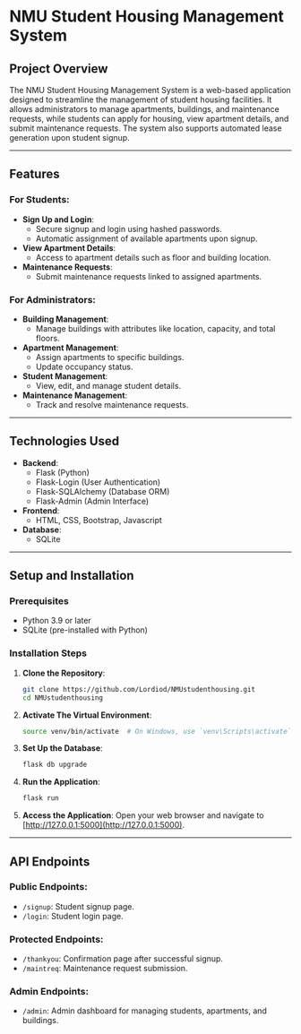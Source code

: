 # NMU Student Housing Management System

## Project Overview

The NMU Student Housing Management System is a web-based application designed to streamline the management of student housing facilities. It allows administrators to manage apartments, buildings, and maintenance requests, while students can apply for housing, view apartment details, and submit maintenance requests. The system also supports automated lease generation upon student signup.

---

## Features

### For Students:

- **Sign Up and Login**:
  - Secure signup and login using hashed passwords.
  - Automatic assignment of available apartments upon signup.
- **View Apartment Details**:
  - Access to apartment details such as floor and building location.
- **Maintenance Requests**:
  - Submit maintenance requests linked to assigned apartments.

### For Administrators:

- **Building Management**:
  - Manage buildings with attributes like location, capacity, and total floors.
- **Apartment Management**:
  - Assign apartments to specific buildings.
  - Update occupancy status.
- **Student Management**:
  - View, edit, and manage student details.
- **Maintenance Management**:
  - Track and resolve maintenance requests.

---

## Technologies Used

- **Backend**:
  - Flask (Python)
  - Flask-Login (User Authentication)
  - Flask-SQLAlchemy (Database ORM)
  - Flask-Admin (Admin Interface)
- **Frontend**:
  - HTML, CSS, Bootstrap, Javascript
- **Database**:
  - SQLite

---

## Setup and Installation

### Prerequisites

- Python 3.9 or later
- SQLite (pre-installed with Python)

### Installation Steps

1. **Clone the Repository**:

   ```bash
   git clone https://github.com/Lordiod/NMUstudenthousing.git
   cd NMUstudenthousing
   ```

2. **Activate The Virtual Environment**:

   ```bash
   source venv/bin/activate  # On Windows, use `venv\Scripts\activate`
   ```

3. **Set Up the Database**:

   ```bash
   flask db upgrade
   ```

4. **Run the Application**:

   ```bash
   flask run
   ```

5. **Access the Application**:
   Open your web browser and navigate to [http://127.0.0.1:5000](http://127.0.0.1:5000).

---

## API Endpoints

### Public Endpoints:

- `/signup`: Student signup page.
- `/login`: Student login page.

### Protected Endpoints:

- `/thankyou`: Confirmation page after successful signup.
- `/maintreq`: Maintenance request submission.

### Admin Endpoints:

- `/admin`: Admin dashboard for managing students, apartments, and buildings.

